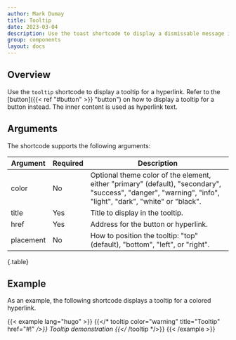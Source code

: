```yaml
---
author: Mark Dumay
title: Tooltip
date: 2023-03-04
description: Use the toast shortcode to display a dismissable message in the bottom-right corner of the screen.
group: components
layout: docs
---
```


## Overview

Use the `tooltip` shortcode to display a tooltip for a hyperlink. Refer to the [button]({{< ref "#button" >}} "button") on how to display a tooltip for a button instead. The inner content is used as hyperlink text.

## Arguments

The shortcode supports the following arguments:

| Argument    | Required | Description |
|-------------|----------|-------------|
| color       | No   | Optional theme color of the element, either "primary" (default), "secondary", "success", "danger",  "warning", "info", "light", "dark", "white" or "black". |
| title       | Yes  | Title to display in the tooltip. |
| href        | Yes  | Address for the button or hyperlink. |
| placement   | No   | How to position the tooltip: "top" (default), "bottom", "left", or "right". |
{.table}

## Example

As an example, the following shortcode displays a tooltip for a colored hyperlink.

<!-- markdownlint-disable MD037 -->
{{< example lang="hugo" >}}
{{</* tooltip color="warning" title="Tooltip" href="#!" */>}}
    Tooltip demonstration
{{</* /tooltip */>}}
{{< /example >}}
<!-- markdownlint-enable MD037 -->
